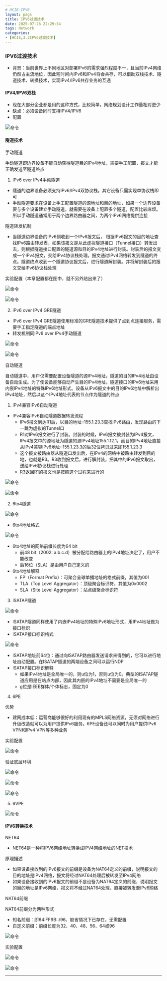 ```yaml
---
# HCIE-IPV6
layout: pags
title: IPV6过渡技术
date: 2025-07-26 22:29:54
tags: Network
categories: 
- [HCIE,3.2IPV6过渡技术] 
---
```


### IPV6过渡技术

- 背景：当前世界上不同地区对部署IPv6的需求强烈程度不一，且当前IPv4网络仍然占主流地位，因此短时间内IPv6和IPv4将会共存，可以借助双栈技术、隧道技术、转换技术，实现IPv4/IPv6共存业务的互通

#### IPV4/IPV6双栈

- 现在大部分企业都是用的这种方式，比较简单，网络规划设计工作量相对更少
- 缺点：必须设备同时支持IPV4/IPV6
- 配置

![命令](../imgs/IPV6过渡技术/双栈.png)

<!-- more -->
#### 隧道技术

手动隧道

手动隧道即边界设备不能自动获得隧道目的IPv4地址，需要手工配置，报文才能正确发送至隧道终点

1. IPv6 over IPv4手动隧道


- 隧道的边界设备必须支持IPv6/IPv4双协议栈。其它设备只需实现单协议栈即可
- 手动隧道要求在设备上手工配置隧道的源地址和目的地址，如果一个边界设备要与多个设备建立手动隧道，就需要在设备上配置多个隧道，配置比较麻烦。所以手动隧道通常用于两个边界路由器之间，为两个IPv6网络提供连接

隧道转发机制
- 当隧道边界设备的IPv6侧收到一个IPv6报文后， 根据IPv6报文的目的地址查找IPv6路由转发表，如果该报文是从此虚拟隧道接口（Tunnel接口）转发出去，则根据隧道接口配置的隧道源和目的IPv4地址进行封装。封装后的报文变成一个IPv4报文，交给IPv4协议栈处理。报文通过IPv4网络转发到隧道的终点。隧道终点收到一个隧道协议报文后，进行隧道解封装。并将解封装后的报文交给IPv6协议栈处理

实验配置（本章配置都在图中，就不另外贴出来了）

![命令](../imgs/IPV6过渡技术/ipv6-ipv4拓扑配置图.png)


![命令](../imgs/IPV6过渡技术/验证IPV6-IPV4-ISIS.png)


2. IPv6 over IPv4 GRE隧道

- IPv6 over IPv4 GRE隧道使用标准的GRE隧道技术提供了点到点连接服务，需要手工指定隧道的端点地址
- 转发机制同IPv6 over IPv4手动隧道


![命令](../imgs/IPV6过渡技术/IPV6-IPV4GRE.png)


![命令](../imgs/IPV6过渡技术/验证IPV6GRE.png)



自动隧道

自动隧道中，用户仅需要配置设备隧道的源IPv4地址，隧道的目的IPv4地址由设备自动生成。为了使设备能够自动产生目的IPv4地址，隧道接口的IPv6地址采用内嵌IPv4地址的特殊IPv6地址形式。设备从IPv6报文中的目的IPv6地址中解析出IPv4地址，然后以这个IPv4地址代表的节点作为隧道的终点

1. IPv4兼容IPv6自动隧道

- IPv4兼容IPv6自动隧道数据转发流程
    - IPv6报文到达R1后，以目的地址::155.1.23.3查找IPv6路由，发现路由的下一跳为虚拟的Tunnel口
    - R1对IPv6报文进行了封装。封装的时候，IPv6报文被封装为IPv4报文，IPv4报文中的源地址为隧道的源IPv4地址155.1.12.1，而目的IPv4地址直接从IPv4兼容IPv6地址::155.1.23.3的后32位拷贝过来即155.1.23.3
    - 这个报文被路由器从隧道口发出后，在IPv4的网络中被路由转发到目的地，也就是R3。R3收到报文后，进行解封装，把其中的IPv6报文取出，送给IPv6协议栈进行处理
    - R3返回R1的报文也是按照这个过程来进行的

![命令](../imgs/IPV6过渡技术/IPV4兼容IPV6自动隧道配置.png)


![命令](../imgs/IPV6过渡技术/验证自动隧道ipv6toipv4.png)


2. 6to4隧道

![命令](../imgs/IPV6过渡技术/6to4自动隧道拓扑配置.png)


- 6to4地址格式

![命令](../imgs/IPV6过渡技术/6to4地址格式.png)

- 6to4地址的网络前缀长度为64 bit
  - 前48 bit（2002: a.b.c.d）被分配给路由器上的IPv4地址决定了，用户不能改变
  - 后16位（SLA）是由用户自己定义的
- 6to4地址解释
  - FP（Format Prefix）：可聚合全球单播地址的格式前缀，其值为001
  - TLA（Top Level Aggregator）：顶级聚合标识符，其值为0x0002
  - SLA（Site Level Aggregator）：站点级聚合标识符


3. ISATAP隧道

![命令](../imgs/IPV6过渡技术/isatap自动隧道拓扑配置.png)

- ISATAP隧道同样使用了内嵌IPv4地址的特殊IPv6地址形式，用IPv4地址做为接口标识
- ISATAP接口标识格式

![命令](../imgs/IPV6过渡技术/ISATAP接口标识格式.png)

- ISATAP地址前64位：通过向ISATAP路由器发送请求来得到的，它可以进行地址自动配置。在ISATAP隧道的两端设备之间可以运行NDP
- ISATAP接口标识解释
  -  如果IPv4地址是全局唯一的，则u位为1，否则u位为0。典型的ISATAP隧道应用是在站点内部，因此其内嵌的IPv4地址不需要是全局唯一的
  -  g位是IEEE群体/个体标志，固定为0

4. 6PE

优势
- 建网成本低：运营商能够很好的利用现有的MPLS网络资源，无须对网络进行升级改造就可以为用户提供IPv6服务。6PE设备还可以同时为用户提供IPv6 VPN和IPv4 VPN等多种业务

实验配置

![命令](../imgs/IPV6过渡技术/6pe实验配置.png)


验证底层环境


![命令](../imgs/IPV6过渡技术/6pe验证底层环境.png)


![命令](../imgs/IPV6过渡技术/6pe验证BGP.png)


![命令](../imgs/IPV6过渡技术/验证报文6pe.png)


5. 6VPE

![命令](../imgs/IPV6过渡技术/6vpe拓扑配置.png)


#### IPV6转换技术

NET64
- NET64是一种将IPV6网络地址转换成IPV4网络地址的NET技术

原理描述
- 如果设备接收到的IPv6报文的前缀是设备为NAT64定义的前缀，说明报文的目的地址是IPv4网络，报文将经过NAT64处理后被转发至IPv4网络
- 如果设备接收到的IPv6报文的前缀不是设备为NAT64定义的前缀，说明报文的目的地址是IPv6网络，报文将不经过NAT64处理，直接被转发至IPv6网络

NAT64前缀

NAT64前缀分为两种形式
- 知名前缀：即64:FF9B::/96，缺省情况下已存在，无需配置
-  自定义前缀：前缀长度为32、40、48、56、64或96

![命令](../imgs/IPV6过渡技术/NAT64前缀.png)

实验配置

![命令](../imgs/IPV6过渡技术/NAT64.png)



![命令](../imgs/IPV6过渡技术/验证NET64.png)

----------------------------------------------------------------------------------------------------------------------------